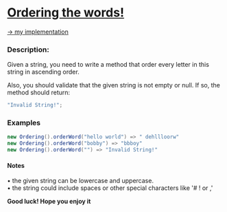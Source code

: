 # [Ordering the words!](https://www.codewars.com/kata/55d7e5aa7b619a86ed000070)
[-> my implementation](Ordering.java)

<h3>Description:</h3>

Given a string, you need to write a method that order every letter in this string in ascending order.


Also, you should validate that the given string is not empty or null. If so, the method should return:
```java
"Invalid String!";
```

<h3>Examples</h3>

```java
new Ordering().orderWord("hello world") => " dehllloorw"
new Ordering().orderWord("bobby") => "bbboy"
new Ordering().orderWord("") => "Invalid String!"
```

<h4>Notes</h4>
• the given string can be lowercase and uppercase.<br />
• the string could include spaces or other special characters like '# ! or ,'

<strong>Good luck! Hope you enjoy it</strong>
